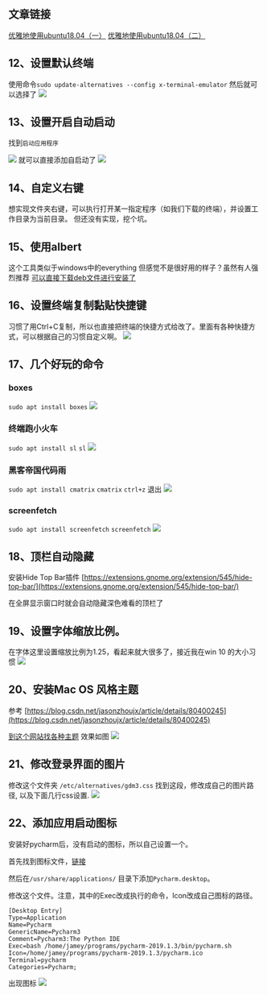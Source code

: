 

## 文章链接
[优雅地使用ubuntu18.04（一）](https://blog.csdn.net/wjh2622075127/article/details/91182584)
[优雅地使用ubuntu18.04（二）](https://blog.csdn.net/wjh2622075127/article/details/91384365)
## 12、设置默认终端
使用命令`sudo update-alternatives --config x-terminal-emulator`
然后就可以选择了
![](/images/20190610_1.png)

## 13、设置开启自动启动
找到`启动应用程序`

![](/images/20190610_2.png)
就可以直接添加自启动了
![](/images/20190610_3.png)

## 14、自定义右键
想实现文件夹右键，可以执行打开某一指定程序（如我们下载的终端），并设置工作目录为当前目录。
但还没有实现，挖个坑。
## 15、使用albert
这个工具类似于windows中的everything
但感觉不是很好用的样子？虽然有人强烈推荐
[可以直接下载deb文件进行安装了](https://software.opensuse.org/download.html?project=home:manuelschneid3r&package=albert)

## 16、设置终端复制黏贴快捷键
习惯了用Ctrl+C复制，所以也直接把终端的快捷方式给改了。里面有各种快捷方式，可以根据自己的习惯自定义啊。
![](/images/20190610_4.png)

## 17、几个好玩的命令
### boxes
`sudo apt install boxes`
![](/images/20190610_5.png)
### 终端跑小火车
`sudo apt install sl`
`sl`
![](/images/20190610_6.png)
### 黑客帝国代码雨
`sudo apt install cmatrix`
`cmatrix`
`ctrl+z` 退出
![](/images/20190610_7.png)
### screenfetch
`sudo apt install screenfetch`
`screenfetch`
![](/images/20190610_8.png)
## 18、顶栏自动隐藏
安装Hide Top Bar插件
[https://extensions.gnome.org/extension/545/hide-top-bar/](https://extensions.gnome.org/extension/545/hide-top-bar/)

在全屏显示窗口时就会自动隐藏深色难看的顶栏了

## 19、设置字体缩放比例。
在字体这里设置缩放比例为1.25，看起来就大很多了，接近我在win 10 的大小习惯
![](/images/20190610_9.png)
## 20、安装Mac OS 风格主题
参考
[https://blog.csdn.net/jasonzhoujx/article/details/80400245](https://blog.csdn.net/jasonzhoujx/article/details/80400245)

[到这个网站找各种主题](https://www.opendesktop.org/s/Gnome)
效果如图
![](/images/20190610_10.png)

## 21、修改登录界面的图片
修改这个文件夹
`/etc/alternatives/gdm3.css`
找到这段，修改成自己的图片路径, 以及下面几行css设置.
![](/images/20190610_11.png)

## 22、添加应用启动图标
安装好pycharm后，没有启动的图标，所以自己设置一个。

首先找到图标文件，[链接](https://icon-icons.com/zh/%E5%9B%BE%E6%A0%87/pycharm/93936#256)

然后在`/usr/share/applications/` 目录下添加`Pycharm.desktop`。

修改这个文件。注意，其中的Exec改成执行的命令，Icon改成自己图标的路径。
```
[Desktop Entry]
Type=Application
Name=Pycharm
GenericName=Pycharm3
Comment=Pycharm3:The Python IDE
Exec=bash /home/jamey/programs/pycharm-2019.1.3/bin/pycharm.sh
Icon=/home/jamey/programs/pycharm-2019.1.3/pycharm.ico
Terminal=pycharm
Categories=Pycharm;
```
出现图标
![](/images/20190610_12.png)